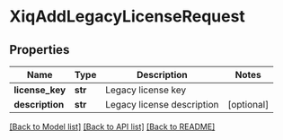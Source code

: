 # XiqAddLegacyLicenseRequest

## Properties
Name | Type | Description | Notes
------------ | ------------- | ------------- | -------------
**license_key** | **str** | Legacy license key | 
**description** | **str** | Legacy license description | [optional] 

[[Back to Model list]](../README.md#documentation-for-models) [[Back to API list]](../README.md#documentation-for-api-endpoints) [[Back to README]](../README.md)


